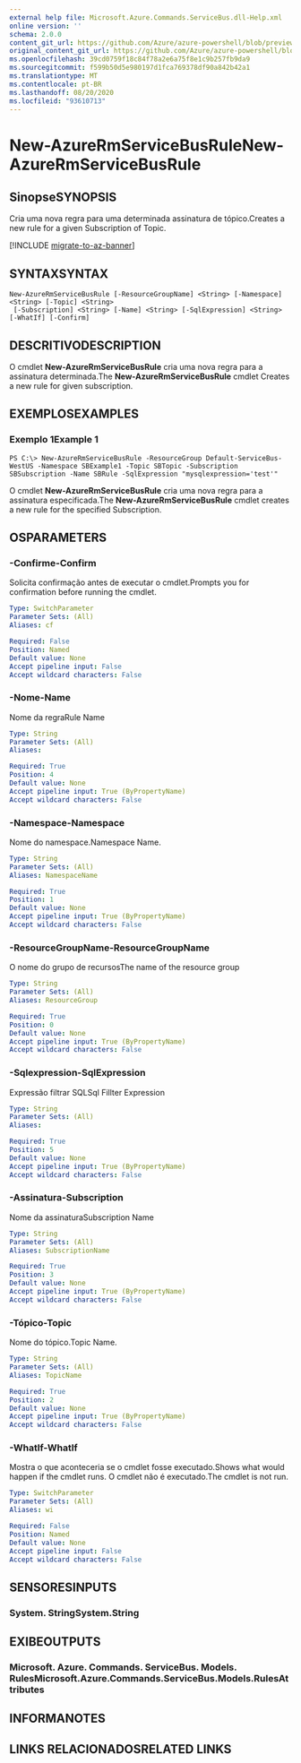 ```yaml
---
external help file: Microsoft.Azure.Commands.ServiceBus.dll-Help.xml
online version: ''
schema: 2.0.0
content_git_url: https://github.com/Azure/azure-powershell/blob/preview/src/ResourceManager/ServiceBus/Commands.ServiceBus/help/New-AzureRmServiceBusRule.md
original_content_git_url: https://github.com/Azure/azure-powershell/blob/preview/src/ResourceManager/ServiceBus/Commands.ServiceBus/help/New-AzureRmServiceBusRule.md
ms.openlocfilehash: 39cd0759f18c84f78a2e6a75f8e1c9b257fb9da9
ms.sourcegitcommit: f599b50d5e980197d1fca769378df90a842b42a1
ms.translationtype: MT
ms.contentlocale: pt-BR
ms.lasthandoff: 08/20/2020
ms.locfileid: "93610713"
---
```

# <span data-ttu-id="360c9-101">New-AzureRmServiceBusRule</span><span class="sxs-lookup"><span data-stu-id="360c9-101">New-AzureRmServiceBusRule</span></span>

## <span data-ttu-id="360c9-102">Sinopse</span><span class="sxs-lookup"><span data-stu-id="360c9-102">SYNOPSIS</span></span>
<span data-ttu-id="360c9-103">Cria uma nova regra para uma determinada assinatura de tópico.</span><span class="sxs-lookup"><span data-stu-id="360c9-103">Creates a new rule for a given Subscription of Topic.</span></span> 

[!INCLUDE [migrate-to-az-banner](../../includes/migrate-to-az-banner.md)]

## <span data-ttu-id="360c9-104">SYNTAX</span><span class="sxs-lookup"><span data-stu-id="360c9-104">SYNTAX</span></span>

```
New-AzureRmServiceBusRule [-ResourceGroupName] <String> [-Namespace] <String> [-Topic] <String>
 [-Subscription] <String> [-Name] <String> [-SqlExpression] <String> [-WhatIf] [-Confirm]
```

## <span data-ttu-id="360c9-105">DESCRITIVO</span><span class="sxs-lookup"><span data-stu-id="360c9-105">DESCRIPTION</span></span>
<span data-ttu-id="360c9-106">O cmdlet **New-AzureRmServiceBusRule** cria uma nova regra para a assinatura determinada.</span><span class="sxs-lookup"><span data-stu-id="360c9-106">The **New-AzureRmServiceBusRule** cmdlet Creates a new rule for given subscription.</span></span>

## <span data-ttu-id="360c9-107">EXEMPLOS</span><span class="sxs-lookup"><span data-stu-id="360c9-107">EXAMPLES</span></span>

### <span data-ttu-id="360c9-108">Exemplo 1</span><span class="sxs-lookup"><span data-stu-id="360c9-108">Example 1</span></span>
```
PS C:\> New-AzureRmServiceBusRule -ResourceGroup Default-ServiceBus-WestUS -Namespace SBExample1 -Topic SBTopic -Subscription SBSubscription -Name SBRule -SqlExpression "mysqlexpression='test'"
```

<span data-ttu-id="360c9-109">O cmdlet **New-AzureRmServiceBusRule** cria uma nova regra para a assinatura especificada.</span><span class="sxs-lookup"><span data-stu-id="360c9-109">The **New-AzureRmServiceBusRule** cmdlet creates a new rule for the specified Subscription.</span></span>

## <span data-ttu-id="360c9-110">OS</span><span class="sxs-lookup"><span data-stu-id="360c9-110">PARAMETERS</span></span>

### <span data-ttu-id="360c9-111">-Confirme</span><span class="sxs-lookup"><span data-stu-id="360c9-111">-Confirm</span></span>
<span data-ttu-id="360c9-112">Solicita confirmação antes de executar o cmdlet.</span><span class="sxs-lookup"><span data-stu-id="360c9-112">Prompts you for confirmation before running the cmdlet.</span></span>

```yaml
Type: SwitchParameter
Parameter Sets: (All)
Aliases: cf

Required: False
Position: Named
Default value: None
Accept pipeline input: False
Accept wildcard characters: False
```

### <span data-ttu-id="360c9-113">-Nome</span><span class="sxs-lookup"><span data-stu-id="360c9-113">-Name</span></span>
<span data-ttu-id="360c9-114">Nome da regra</span><span class="sxs-lookup"><span data-stu-id="360c9-114">Rule Name</span></span>

```yaml
Type: String
Parameter Sets: (All)
Aliases: 

Required: True
Position: 4
Default value: None
Accept pipeline input: True (ByPropertyName)
Accept wildcard characters: False
```

### <span data-ttu-id="360c9-115">-Namespace</span><span class="sxs-lookup"><span data-stu-id="360c9-115">-Namespace</span></span>
<span data-ttu-id="360c9-116">Nome do namespace.</span><span class="sxs-lookup"><span data-stu-id="360c9-116">Namespace Name.</span></span>

```yaml
Type: String
Parameter Sets: (All)
Aliases: NamespaceName

Required: True
Position: 1
Default value: None
Accept pipeline input: True (ByPropertyName)
Accept wildcard characters: False
```

### <span data-ttu-id="360c9-117">-ResourceGroupName</span><span class="sxs-lookup"><span data-stu-id="360c9-117">-ResourceGroupName</span></span>
<span data-ttu-id="360c9-118">O nome do grupo de recursos</span><span class="sxs-lookup"><span data-stu-id="360c9-118">The name of the resource group</span></span>

```yaml
Type: String
Parameter Sets: (All)
Aliases: ResourceGroup

Required: True
Position: 0
Default value: None
Accept pipeline input: True (ByPropertyName)
Accept wildcard characters: False
```

### <span data-ttu-id="360c9-119">-Sqlexpression</span><span class="sxs-lookup"><span data-stu-id="360c9-119">-SqlExpression</span></span>
<span data-ttu-id="360c9-120">Expressão filtrar SQL</span><span class="sxs-lookup"><span data-stu-id="360c9-120">Sql Fillter Expression</span></span>

```yaml
Type: String
Parameter Sets: (All)
Aliases: 

Required: True
Position: 5
Default value: None
Accept pipeline input: True (ByPropertyName)
Accept wildcard characters: False
```

### <span data-ttu-id="360c9-121">-Assinatura</span><span class="sxs-lookup"><span data-stu-id="360c9-121">-Subscription</span></span>
<span data-ttu-id="360c9-122">Nome da assinatura</span><span class="sxs-lookup"><span data-stu-id="360c9-122">Subscription Name</span></span>

```yaml
Type: String
Parameter Sets: (All)
Aliases: SubscriptionName

Required: True
Position: 3
Default value: None
Accept pipeline input: True (ByPropertyName)
Accept wildcard characters: False
```

### <span data-ttu-id="360c9-123">-Tópico</span><span class="sxs-lookup"><span data-stu-id="360c9-123">-Topic</span></span>
<span data-ttu-id="360c9-124">Nome do tópico.</span><span class="sxs-lookup"><span data-stu-id="360c9-124">Topic Name.</span></span>

```yaml
Type: String
Parameter Sets: (All)
Aliases: TopicName

Required: True
Position: 2
Default value: None
Accept pipeline input: True (ByPropertyName)
Accept wildcard characters: False
```

### <span data-ttu-id="360c9-125">-WhatIf</span><span class="sxs-lookup"><span data-stu-id="360c9-125">-WhatIf</span></span>
<span data-ttu-id="360c9-126">Mostra o que aconteceria se o cmdlet fosse executado.</span><span class="sxs-lookup"><span data-stu-id="360c9-126">Shows what would happen if the cmdlet runs.</span></span>
<span data-ttu-id="360c9-127">O cmdlet não é executado.</span><span class="sxs-lookup"><span data-stu-id="360c9-127">The cmdlet is not run.</span></span>

```yaml
Type: SwitchParameter
Parameter Sets: (All)
Aliases: wi

Required: False
Position: Named
Default value: None
Accept pipeline input: False
Accept wildcard characters: False
```

## <span data-ttu-id="360c9-128">SENSORES</span><span class="sxs-lookup"><span data-stu-id="360c9-128">INPUTS</span></span>

### <span data-ttu-id="360c9-129">System. String</span><span class="sxs-lookup"><span data-stu-id="360c9-129">System.String</span></span>


## <span data-ttu-id="360c9-130">EXIBE</span><span class="sxs-lookup"><span data-stu-id="360c9-130">OUTPUTS</span></span>

### <span data-ttu-id="360c9-131">Microsoft. Azure. Commands. ServiceBus. Models. Rules</span><span class="sxs-lookup"><span data-stu-id="360c9-131">Microsoft.Azure.Commands.ServiceBus.Models.RulesAttributes</span></span>


## <span data-ttu-id="360c9-132">INFORMA</span><span class="sxs-lookup"><span data-stu-id="360c9-132">NOTES</span></span>

## <span data-ttu-id="360c9-133">LINKS RELACIONADOS</span><span class="sxs-lookup"><span data-stu-id="360c9-133">RELATED LINKS</span></span>

